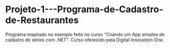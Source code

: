 # Projeto-1---Programa-de-Cadastro-de-Restaurantes
Programa inspirado no exemplo feito no curso "Criando um App simples de cadastro de séries com .NET". Curso oferecido pela Digital Innovation One.
